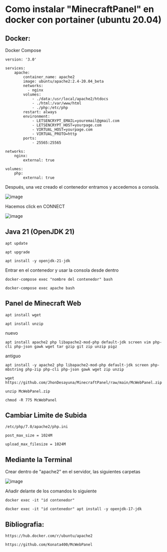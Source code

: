 # Como instalar "MinecraftPanel" en docker con portainer (ubuntu 20.04)

## Docker:

Docker Compose
```
version: '3.0'

services:
    apache:
        container_name: apache2
        image: ubuntu/apache2:2.4-20.04_beta
        networks:
          - nginx
        volumes:
            - ./data:/usr/local/apache2/htdocs
            - ./html:/var/www/html
            - ./php:/etc/php
        restart: always
        environment:
            - LETSENCRYPT_EMAIL=youremail@gmail.com
            - LETSENCRYPT_HOST=yourpage.com
            - VIRTUAL_HOST=yourpage.com
            - VIRTUAL_PROTO=http
        ports:
            - 25565:25565

networks:
    nginx:
        external: true

volumes:
    php:
        external: true
```


Después, una vez creado el contenedor entramos y accedemos a consola.

![image](https://user-images.githubusercontent.com/25081670/146308996-553bd2b6-a9f7-4554-8a16-fca77aa1c8ab.png)

Hacemos click en CONNECT

![image](https://user-images.githubusercontent.com/25081670/146309159-7bab7285-3059-4137-b94d-fd0ff0542b25.png)

## Java 21 (OpenJDK 21)

```
apt update
```
```
apt upgrade
```
```
apt install -y openjdk-21-jdk
```


Entrar en el contenedor y usar la consola desde dentro

```
docker-compose exec "nombre del contenedor" bash
```
```
docker-compose exec apache bash
```

## Panel de Minecraft Web

```
apt install wget
```
```
apt install unzip
```
nuevo
```
apt install apache2 php libapache2-mod-php default-jdk screen vim php-cli php-json gawk wget tar gzip git zip unzip pigz

```
antiguo
```
apt install -y apache2 php libapache2-mod-php default-jdk screen php-mbstring php-zip php-cli php-json gawk wget zip unzip
```
```
wget https://github.com/JhonDesayuna/MinecraftPanel/raw/main/McWebPanel.zip
```
```
unzip McWebPanel.zip
```
```
chmod -R 775 McWebPanel
```


## Cambiar Limite de Subida
```
/etc/php/7.0/apache2/php.ini
```
```
post_max_size = 1024M
```
```
upload_max_filesize = 1024M
```

## Mediante la Terminal

Crear dentro de "apache2" en el servidor, las siguientes carpetas

![image](https://github.com/JhonDesayuna/MinecraftPanel/assets/25081670/9537ecd5-d362-4c22-bf71-c8a1832506d6)



Añadir delante de los comandos lo siguiente

```
docker exec -it "id contenedor"
```
```
docker exec -it "id contenedor" apt install -y openjdk-17-jdk
```

## Bibliografia:

`https://hub.docker.com/r/ubuntu/apache2`

`https://github.com/Konata400/McWebPanel`

